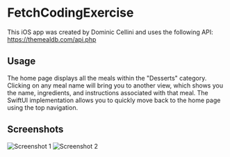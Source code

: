 # FetchCodingExercise
This iOS app was created by Dominic Cellini and uses the following API: https://themealdb.com/api.php

## Usage
The home page displays all the meals within the "Desserts" category. Clicking on any meal name will bring you to another view, which shows you the name, ingredients, and instructions associated with that meal. The SwiftUI implementation allows you to quickly move back to the home page using the top navigation.

## Screenshots
![Screenshot 1](https://github.com/user-attachments/assets/0bd756e2-fcbd-401a-b1c0-ecc8615fd734)
![Screenshot 2](https://github.com/user-attachments/assets/7873ddd9-eb29-4695-bb1e-1395547c668e)
